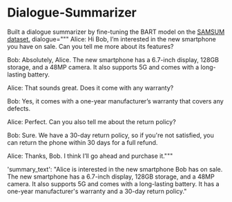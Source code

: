 # Dialogue-Summarizer
Built a  dialogue summarizer by fine-tuning the BART model on the [SAMSUM dataset.](https://huggingface.co/datasets/samsum)
dialogue="""
Alice: Hi Bob, I’m interested in the new smartphone you have on sale. Can you tell me more about its features?

Bob: Absolutely, Alice. The new smartphone has a 6.7-inch display, 128GB storage, and a 48MP camera. It also supports 5G and comes with a long-lasting battery.

Alice: That sounds great. Does it come with any warranty?

Bob: Yes, it comes with a one-year manufacturer’s warranty that covers any defects.

Alice: Perfect. Can you also tell me about the return policy?

Bob: Sure. We have a 30-day return policy, so if you're not satisfied, you can return the phone within 30 days for a full refund.

Alice: Thanks, Bob. I think I’ll go ahead and purchase it."""

'summary_text': 
"Alice is interested in the new smartphone Bob has on sale. The new smartphone has a 6.7-inch display, 128GB storage, and a 48MP camera. It also 
supports 5G and comes with a long-lasting battery. It has a one-year manufacturer's warranty and a 30-day return policy."


